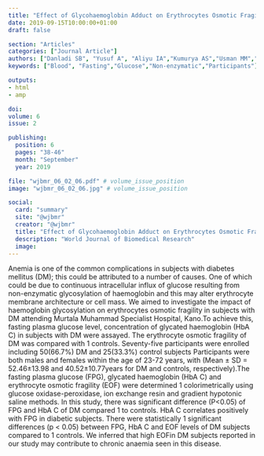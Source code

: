 ```yaml
---
title: "Effect of Glycohaemoglobin Adduct on Erythrocytes Osmotic Fragility in Nigerian Patients With Diabetes Mellitus"
date: 2019-09-15T10:00:00+01:00
draft: false

section: "Articles"
categories: ["Journal Article"]
authors: ["Danladi SB", "Yusuf A", "Aliyu IA","Kumurya AS","Usman MM","Obazelu PA"]
keywords: ["Blood", "Fasting","Glucose","Non-enzymatic","Participants"]

outputs: 
- html
- amp

doi:
volume: 6
issue: 2

publishing:
  position: 6
  pages: "38-46"
  month: "September"
  year: 2019

file: "wjbmr_06_02_06.pdf" # volume_issue_position
image: "wjbmr_06_02_06.jpg" # volume_issue_position

social:
  card: "summary"
  site: "@wjbmr"
  creator: "@wjbmr"
  title: "Effect of Glycohaemoglobin Adduct on Erythrocytes Osmotic Fragility in Nigerian Patients With Diabetes Mellitus"
  description: "World Journal of Biomedical Research"
  image:
---
```

Anemia is one of the common complications in subjects with diabetes mellitus (DM); this could be attributed to a number of causes. One of which could be due to continuous intracellular influx of glucose resulting from non-enzymatic glycosylation of haemoglobin and this may alter erythrocyte membrane architecture or cell mass. We aimed to investigate the impact of haemoglobin glycosylation on erythrocytes osmotic fragility in subjects with DM attending Murtala Muhammad Specialist Hospital, Kano.To achieve this, fasting plasma glucose level, concentration of glycated haemoglobin (HbA C) in subjects with DM were assayed. The erythrocyte osmotic fragility of DM was compared with 1
controls. Seventy-five participants were enrolled including 50(66.7%) DM and 25(33.3%) control subjects Participants were both males and females within the age of 23-72 years, with (Mean ± SD = 52.46±13.98 and 40.52±10.77years for DM and controls, respectively).The fasting plasma glucose (FPG), glycated haemoglobin (HbA C) and erythrocyte osmotic fragility (EOF) were determined 1 colorimetrically using glucose oxidase-peroxidase, ion exchange resin and gradient hypotonic saline methods. In this study, there was significant difference (P<0.05) of FPG and HbA C of DM compared 1
to controls. HbA C correlates positively with FPG in diabetic subjects. There were statistically 1 significant differences (p < 0.05) between FPG, HbA C and EOF levels of DM subjects compared to 1 controls. We inferred that high EOFin DM subjects reported in our study may contribute to chronic anaemia seen in this disease.